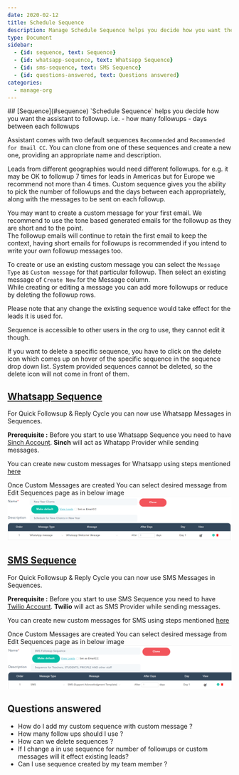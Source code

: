 ```yaml
---
date: 2020-02-12
title: Schedule Sequence 
description: Manage Schedule Sequence helps you decide how you want the assistant to followup. how many message and at what days of gap
type: Document
sidebar:
  - {id: sequence, text: Sequence}
  - {id: whatsapp-sequence, text: Whatsapp Sequence}
  - {id: sms-sequence, text: SMS Sequence}
  - {id: questions-answered, text: Questions answered}
categories:
  - manage-org
---
```


<a name="sequence"/>
## [Sequence](#sequence)
`Schedule Sequence` helps you decide how you want the assistant to followup. i.e.  
- how many followups
- days between each followups

Assistant comes with two default sequences `Recommended` and `Recommended for Email CC`. 
You can clone from one of these sequences and create a new one, providing an appropriate name and description. 

Leads from different geographies would need different followups. for e.g. it may be OK to followup 7 times for leads in Americas but for Europe we recommend not more than 4 times. Custom sequence gives you the ability to pick the number of followups and the days between each appropriately, along with the messages to be sent on each followup.   

You may want to create a custom message for your first email. We recommend to use the tone based generated emails for the followup as they are short and to the point.  
The followup emails will continue to retain the first email to keep the context, having short emails for followups is recommended if you intend to write your own followup messages too.

To create or use an existing custom message you can select the `Message Type` as `Custom message` for that particular followup. Then select an existing message of `Create New` for the Message column.  
While creating or editing a message you can add more followups or reduce by deleting the followup rows. 

Please note that any change the existing sequence would take effect for the leads it is used for.

Sequence is accessible to other users in the org to use, they cannot edit it though. 

If you want to delete a specific sequence, you have to click on the delete icon which comes up on hover of the specific sequence in the sequence drop down list. System provided sequences cannot be deleted, so the delete icon will not come in front of them.

## [Whatsapp Sequence](#whatsapp-sequence)
For Quick Followsup & Reply Cycle you can now use Whatsapp Messages in Sequences.

**Prerequisite :** Before you start to use Whatsapp Sequence you need to have [Sinch Account](https://www.sinch.com/). **Sinch** will act as Whatapp Provider while sending messages.

You can create new custom messages for Whatsapp using steps mentioned [here](../../manage-org/whatsapp-message/)

Once Custom Messages are created You can select desired message from Edit Sequences page as in below image
![Whatsapp Message Sequence](../images/Whatsapp_Message_Sequence.png)

## [SMS Sequence](#sms-sequence)
For Quick Followsup & Reply Cycle you can now use SMS Messages in Sequences.

**Prerequisite :** Before you start to use SMS Sequence you need to have [Twilio Account](https://www.twilio.com/). **Twilio** will act as SMS Provider while sending messages.

You can create new custom messages for SMS using steps mentioned [here](../../manage-org/sms-message/)

Once Custom Messages are created You can select desired message from Edit Sequences page as in below image
![SMS Message Sequence](../images/SMS_Message_Sequence.png)

## Questions answered
- How do I add my custom sequence with custom message ?
- How many follow ups should I use ?
- How can we delete sequences ?
- If I change a in use sequence for number of followups or custom messages will it effect existing leads?
- Can I use sequence created by my team member ? 